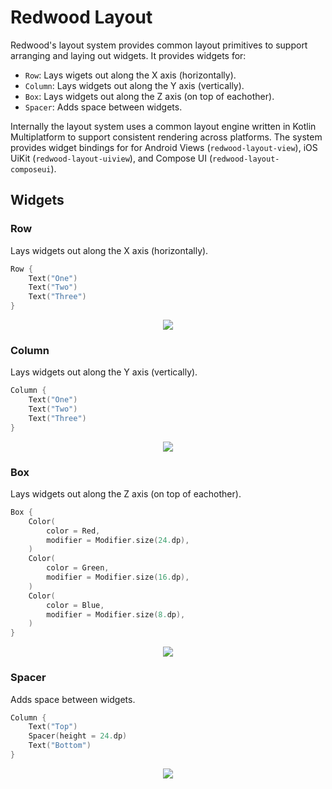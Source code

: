 # Redwood Layout

Redwood's layout system provides common layout primitives to support arranging and laying out widgets. It provides widgets for:

- `Row`: Lays wigets out along the X axis (horizontally).
- `Column`: Lays widgets out along the Y axis (vertically).
- `Box`: Lays widgets out along the Z axis (on top of eachother).
- `Spacer`: Adds space between widgets.

Internally the layout system uses a common layout engine written in Kotlin Multiplatform to support consistent rendering across platforms. The system provides widget bindings for for Android Views (`redwood-layout-view`), iOS UiKit (`redwood-layout-uiview`), and Compose UI (`redwood-layout-composeui`).

## Widgets

### Row

Lays widgets out along the X axis (horizontally). 

```kotlin
Row {
    Text("One")
    Text("Two")
    Text("Three")
}
```

<p style="text-align: center;">
    <img src="docs_images/row1.png">
</p>

### Column

Lays widgets out along the Y axis (vertically). 

```kotlin
Column {
    Text("One")
    Text("Two")
    Text("Three")
}
```

<p style="text-align: center;">
    <img src="docs_images/column1.png">
</p>

### Box

Lays widgets out along the Z axis (on top of eachother).

```kotlin
Box {
    Color(
        color = Red,
        modifier = Modifier.size(24.dp),
    )
    Color(
        color = Green,
        modifier = Modifier.size(16.dp),
    )
    Color(
        color = Blue,
        modifier = Modifier.size(8.dp),
    )
}
```

<p style="text-align: center;">
    <img src="docs_images/box1.png">
</p>

### Spacer

Adds space between widgets.

```kotlin
Column {
    Text("Top")
    Spacer(height = 24.dp)
    Text("Bottom")
}
```

<p style="text-align: center;">
    <img src="docs_images/spacer1.png">
</p>
